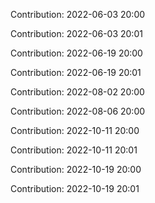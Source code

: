 Contribution: 2022-06-03 20:00

Contribution: 2022-06-03 20:01

Contribution: 2022-06-19 20:00

Contribution: 2022-06-19 20:01

Contribution: 2022-08-02 20:00

Contribution: 2022-08-06 20:00

Contribution: 2022-10-11 20:00

Contribution: 2022-10-11 20:01

Contribution: 2022-10-19 20:00

Contribution: 2022-10-19 20:01

